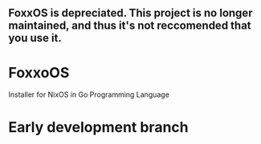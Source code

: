 ## FoxxOS is depreciated. This project is no longer maintained, and thus it's not reccomended that you use it.
# FoxxoOS

Installer for NixOS in Go Programming Language

# Early development branch
